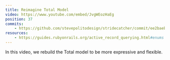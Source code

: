 ```yaml
---
title: Reimagine Total Model
video: https://www.youtube.com/embed/JvgWEozHaEg
position: 37
commits:
    - https://github.com/stevepolitodesign/stridecatcher/commit/ee2baeb5cc7b25640aed4890b695ef26a6881caa
resources:
    - https://guides.rubyonrails.org/active_record_querying.html#enums
---
```

In this video, we rebuild the Total model to be more expressive and flexible.